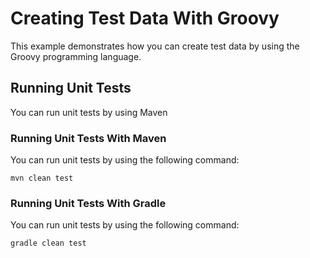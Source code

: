 # Creating Test Data With Groovy

This example demonstrates how you can create test data by using
the Groovy programming language.

## Running Unit Tests

You can run unit tests by using Maven

### Running Unit Tests With Maven

You can run unit tests by using the following command:

    mvn clean test
    
### Running Unit Tests With Gradle
    
You can run unit tests by using the following command:
    
    gradle clean test